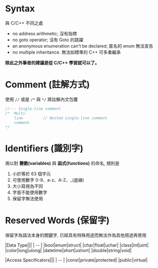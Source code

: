 # Syntax
與 C/C++ 不同之處

* no address arithmetic; 沒有指標
* no goto operator; 沒有 Goto 的跳躍
* an anonymous enumeration can't be declared; 匿名的 enum 無法宣告
* no multiple inheritance. 無法如標準的 C++ 可多重繼承

**除此之外筆者的建議是從 C/C++ 學習就可以了。**

# Comment (註解方式)
使用 `//` 或是 `/*` 與 `*/` 將註解內文包覆
```c
//--- Single-line comment
/*  Multi-
    line         // Nested single-line comment
    comment
*/
```

# Identifiers (識別字)
用以對 **變數(variables)** 與 **函式(functions)** 的命名, 規則是
1. 小於等於 63 個字元
2. 可使用數字 0-9、a-z、A-Z、_(底線)
3. 大小寫視為不同
4. 字首不能使用數字
5. 保留字無法使用

# Reserved Words (保留字)
保留字為語法本身的關鍵字, 已經具有特殊用途而無法作為其他用途再使用

|Data Type|||
| -- |
|bool|enum|struct| 
|char|float|uchar|
|class|int|uint|
|color|long|ulong|
|datetime|short|ushort|
|double|string|void|

|Access Specificators|||
| -- |
|const|private|protected|
|public|virtual| 
 